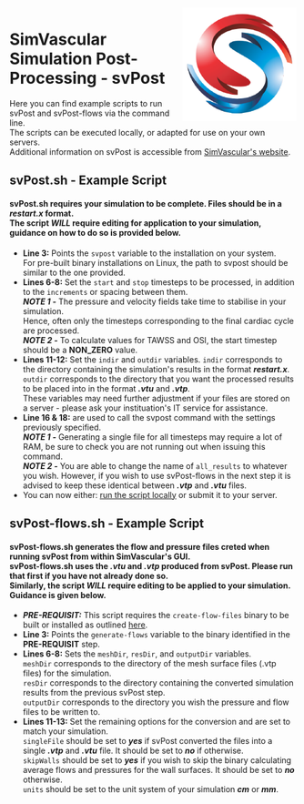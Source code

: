<img src="SV-logo.png" align="right" width="200px" height="200px"/>

SimVascular Simulation Post-Processing - svPost
===============================================

Here you can find example scripts to run svPost and svPost-flows via the command line.</br>
The scripts can be executed locally, or adapted for use on your own servers.</br>
Additional information on svPost is accessible from [SimVascular's website](https://simvascular.github.io/index.html).

## svPost.sh - Example Script
#### svPost.sh requires your simulation to be complete. Files should be in a ***restart.x*** format. </br>The script *WILL* require editing for application to your simulation, guidance on how to do so is provided below.

- **Line 3:** Points the ``svpost`` variable to the installation on your system.</br>
For pre-built binary installations on Linux, the path to svpost should be similar to the one provided.
- **Lines 6-8:** Set the ``start`` and ``stop`` timesteps to be processed, in addition to the ``increments`` or spacing between them.</br>
***NOTE 1 -*** The pressure and velocity fields take time to stabilise in your simulation.</br>
Hence, often only the timesteps corresponding to the final cardiac cycle are processed.</br>
***NOTE 2 -*** To calculate values for TAWSS and OSI, the start timestep should be a **NON_ZERO** value.
- **Lines 11-12:** Set the ``indir`` and ``outdir`` variables.
``indir`` corresponds to the directory containing the simulation's results in the format ***restart.x***.</br>
``outdir`` corresponds to the directory that you want the processed results to be placed into in the format ***.vtu*** and ***.vtp***.</br>
These variables may need further adjustment if your files are stored on a server - please ask your instituation's IT service for assistance.
- **Line 16 & 18:** are used to call the svpost command with the settings previously specified.</br>
***NOTE 1 -*** Generating a single file for all timesteps may require a lot of RAM, be sure to check you are not running out when issuing this command.</br>
***NOTE 2 -*** You are able to change the name of ``all_results`` to whatever you wish. However, if you wish to use svPost-flows in the next step it is advised to keep these identical between ***.vtp*** and ***.vtu*** files.
- You can now either: [run the script locally](https://stackoverflow.com/questions/2177932/how-do-i-execute-a-bash-script-in-terminal) or submit it to your server.

## svPost-flows.sh - Example Script
#### svPost-flows.sh generates the flow and pressure files creted when running svPost from within SimVascular's GUI. </br>svPost-flows.sh uses the ***.vtu*** and ***.vtp*** produced from svPost. Please run that first if you have not already done so. </br> Similarly, the script *WILL* require editing to be applied to your simulation. Guidance is given below.

- ***PRE-REQUISIT:*** This script requires the ``create-flow-files`` binary to be built or installed as outlined [here](https://github.com/ktbolt/cardiovascular/tree/master/create-flow-files).
- **Line 3:** Points the ``generate-flows`` variable to the binary identified in the **PRE-REQUISIT** step.
- **Lines 6-8:** Sets the ``meshDir``, ``resDir``, and ``outputDir`` variables. </br>
``meshDir`` corresponds to the directory of the mesh surface files (.vtp files) for the simulation. </br>
``resDir`` corresponds  to the directory containing the converted simulation results from the previous svPost step. </br>
``outputDir`` corresponds to the directory you wish the pressure and flow files to be written to.
- **Lines 11-13:** Set the remaining options for the conversion and are set to match your simulation. </br>
``singleFile`` should be set to ***yes*** if svPost converted the files into a single ***.vtp*** and ***.vtu*** file. It should be set to ***no*** if otherwise. </br>
``skipWalls`` should be set to ***yes*** if you wish to skip the binary calculating average flows and pressures for the wall surfaces. It should be set to ***no*** otherwise. </br>
``units`` should be set to the unit system of your simulation ***cm*** or ***mm***.